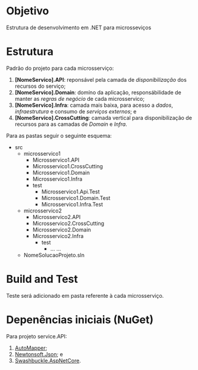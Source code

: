 # Objetivo
Estrutura de desenvolvimento em .NET para microsseviços

# Estrutura
Padrão do projeto para cada microsserviço:
1.	**[NomeServico].API**: reponsável pela camada de *disponibilização* dos recursos do serviço;
2.	**[NomeServico].Domain**: domíno da aplicação, responsábilidade de manter as *regras de negócio* de cada microsservico;
3.	**[NomeServico].Infra**: camada mais baixa, para acesso a *dados*, *infraestrutura* e consumo de *serviços externos*; e
4.	**[NomeServico].CrossCutting**: camada vertical para disponibilização de recursos para as camadas de *Domain* e *Infra*.

Para as pastas seguir o seguinte esquema:
* src
  + microsservico1
    + Microsservico1.API
    + Microsservico1.CrossCutting
    + Microsservico1.Domain
    + Microsservico1.Infra
    + test
      + Microsservico1.Api.Test
      + Microsservico1.Domain.Test
      + Microsservico1.Infra.Test
  + microsservico2
    + Microsservico2.API
    + Microsservico2.CrossCutting
    + Microsservico2.Domain
    + Microsservico2.Infra
      + test
        + ...
    ...
  + NomeSolucaoProjeto.sln

# Build and Test
Teste será adicionado em pasta referente à cada microsserviço.

# Depenências iniciais (NuGet)
Para projeto service.API:
1. <a href="https://www.nuget.org/packages/automapper/">AutoMapper</a>;
2. <a href="https://www.nuget.org/packages/newtonsoft.json/">Newtonsoft.Json</a>; e
3. <a href="https://www.nuget.org/packages/swashbuckle.aspnetcore/">Swashbuckle.AspNetCore</a>.
